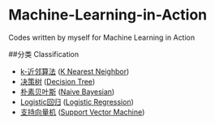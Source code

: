 # Machine-Learning-in-Action
Codes written by myself for Machine Learning in Action  

##分类 Classification
* [k-近邻算法][] ([K Nearest Neighbor])
* [决策树][] ([Decision Tree])
* [朴素贝叶斯][] ([Naive Bayesian])
* [Logistic回归][] ([Logistic Regression])
* [支持向量机][] ([Support Vector Machine])



[k-近邻算法]:https://github.com/Thelordofdream/Machine-Learning-in-Action/tree/master/kNN  
[K Nearest Neighbor]:https://zh.wikipedia.org/wiki/最近鄰居法  
[决策树]:https://github.com/Thelordofdream/Machine-Learning-in-Action/tree/master/trees  
[Decision Tree]:https://zh.wikipedia.org/wiki/决策树  
[朴素贝叶斯]:https://github.com/Thelordofdream/Machine-Learning-in-Action/tree/master/bayes  
[Naive Bayesian]:https://zh.wikipedia.org/wiki/朴素贝叶斯分类器  
[Logistic回归]:https://github.com/Thelordofdream/Machine-Learning-in-Action/tree/master/logRegres
[Logistic Regression]:https://zh.wikipedia.org/wiki/邏輯迴歸
[支持向量机]:https://github.com/Thelordofdream/Machine-Learning-in-Action/tree/master/svmMLiA  
[Support Vector Machine]:https://zh.wikipedia.org/wiki/支持向量机
